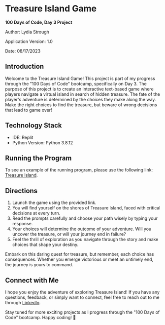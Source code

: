 # Treasure Island Game

**100 Days of Code, Day 3 Project**

Author: Lydia Strough

Application Version: 1.0

Date: 08/17/2023

## Introduction

Welcome to the Treasure Island Game! This project is part of my progress through the "100 Days of Code" bootcamp, specifically on Day 3. The purpose of this project is to create an interactive text-based game where players navigate a virtual island in search of hidden treasure. The fate of the player's adventure is determined by the choices they make along the way. Make the right choices to find the treasure, but beware of wrong decisions that lead to game over!

## Technology Stack

- IDE: Replit
- Python Version: Python 3.8.12

## Running the Program

To see an example of the running program, please use the following link: [Treasure Island](https://replit.com/@appbrewery/treasure-island-end).

## Directions

1. Launch the game using the provided link.
2. You will find yourself on the shores of Treasure Island, faced with critical decisions at every turn.
3. Read the prompts carefully and choose your path wisely by typing your response.
4. Your choices will determine the outcome of your adventure. Will you uncover the treasure, or will your journey end in failure?
5. Feel the thrill of exploration as you navigate through the story and make choices that shape your destiny.

Embark on this daring quest for treasure, but remember, each choice has consequences. Whether you emerge victorious or meet an untimely end, the journey is yours to command.

## Connect with Me

I hope you enjoy the adventure of exploring Treasure Island! If you have any questions, feedback, or simply want to connect, feel free to reach out to me through [LinkedIn](https://www.linkedin.com/in/lydia-strough/).

Stay tuned for more exciting projects as I progress through the "100 Days of Code" bootcamp. Happy coding! 🚀

